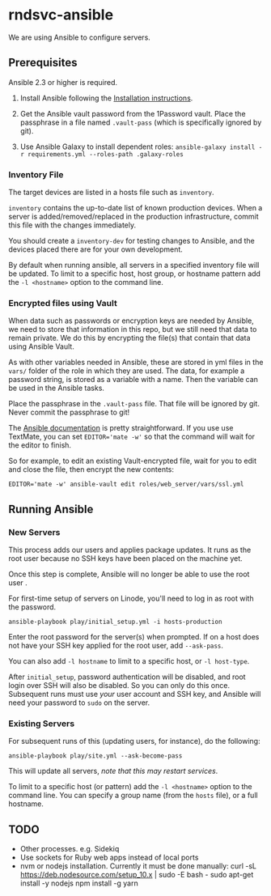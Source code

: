 # rndsvc-ansible

We are using Ansible to configure servers.

## Prerequisites

Ansible 2.3 or higher is required.

1. Install Ansible following the [Installation instructions].

1. Get the Ansible vault password from the 1Password vault. Place the passphrase in a file named `.vault-pass` (which is specifically ignored by git).

1. Use Ansible Galaxy to install dependent roles: `ansible-galaxy install -r requirements.yml --roles-path .galaxy-roles`

[Installation instructions]:http://docs.ansible.com/intro_installation.html

### Inventory File

The target devices are listed in a hosts file such as `inventory`.

`inventory` contains the up-to-date list of known production devices.
When a server is added/removed/replaced in the production infrastructure, commit this file with the changes immediately.

You should create a `inventory-dev` for testing changes to Ansible, and the devices placed there are for your own development.

By default when running ansible, all servers in a specified inventory file will be updated.
To limit to a specific host, host group, or hostname pattern add the `-l <hostname>` option to the command line.

### Encrypted files using Vault

When data such as passwords or encryption keys are needed by Ansible, we need to store that information in this repo, but we still need that data to remain private.
We do this by encrypting the file(s) that contain that data using Ansible Vault.

As with other variables needed in Ansible, these are stored in yml files in the `vars/` folder of the role in which they are used.
The data, for example a password string, is stored as a variable with a name.
Then the variable can be used in the Ansible tasks.

Place the passphrase in the `.vault-pass` file.
That file will be ignored by git. Never commit the passphrase to git!

The [Ansible documentation](http://docs.ansible.com/playbooks_vault.html#creating-encrypted-files) is pretty straightforward.
If you use use TextMate, you can set `EDITOR='mate -w'` so that the command will wait for the editor to finish.

So for example, to edit an existing Vault-encrypted file, wait for you to edit and close the file, then encrypt the new contents:

    EDITOR='mate -w' ansible-vault edit roles/web_server/vars/ssl.yml

## Running Ansible

### New Servers

This process adds our users and applies package updates.
It runs as the root user because no SSH keys have been placed on the machine yet.

Once this step is complete, Ansible will no longer be able to use the root user .

For first-time setup of servers on Linode, you'll need to log in as root with the password.

    ansible-playbook play/initial_setup.yml -i hosts-production

Enter the root password for the server(s) when prompted. If on a host does not have your SSH key applied for the root user, add `--ask-pass`.

You can also add `-l hostname` to limit to a specific host, or `-l host-type`.

After `initial_setup`, password authentication will be disabled, and root login over SSH will also be disabled.
So you can only do this once.
Subsequent runs must use _your_ user account and SSH key, and Ansible will need your password to `sudo` on the server.

### Existing Servers

For subsequent runs of this (updating users, for instance), do the following:

    ansible-playbook play/site.yml --ask-become-pass

This will update all servers, *note that this may restart services*.

To limit to a specific host (or pattern) add the `-l <hostname>` option to the command line.
You can specify a group name (from the `hosts` file), or a full hostname.

## TODO

- Other processes. e.g. Sidekiq
- Use sockets for Ruby web apps instead of local ports
- nvm or nodejs installation. Currently it must be done manually:
    curl -sL https://deb.nodesource.com/setup_10.x | sudo -E bash -
    sudo apt-get install -y nodejs
    npm install -g yarn
